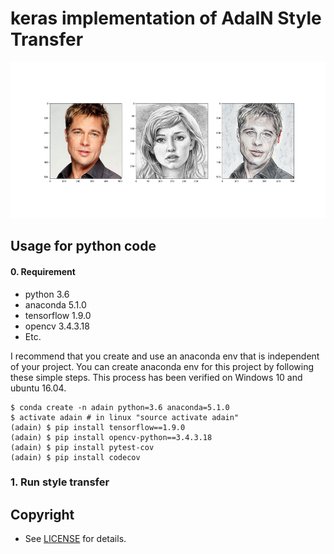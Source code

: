 
# keras implementation of AdaIN Style Transfer

<img src="input/samples/sample.png" height="250">


## Usage for python code

#### 0. Requirement

* python 3.6
* anaconda 5.1.0
* tensorflow 1.9.0
* opencv 3.4.3.18
* Etc.


I recommend that you create and use an anaconda env that is independent of your project. You can create anaconda env for this project by following these simple steps. This process has been verified on Windows 10 and ubuntu 16.04.

```
$ conda create -n adain python=3.6 anaconda=5.1.0
$ activate adain # in linux "source activate adain"
(adain) $ pip install tensorflow==1.9.0
(adain) $ pip install opencv-python==3.4.3.18
(adain) $ pip install pytest-cov
(adain) $ pip install codecov
```

### 1. Run style transfer 





## Copyright

* See [LICENSE](LICENSE) for details.


